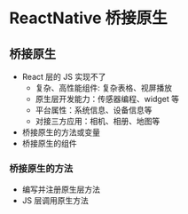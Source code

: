 # ReactNative 桥接原生

## 桥接原生

- React 层的 JS 实现不了
  - 复杂、高性能组件: 复杂表格、视屏播放
  - 原生层开发能力：传感器编程、widget 等
  - 平台属性：系统信息、设备信息等
  - 对接三方应用：相机、相册、地图等
- 桥接原生的方法或变量
- 桥接原生的组件

### 桥接原生的方法

- 编写并注册原生层方法
- JS 层调用原生方法
